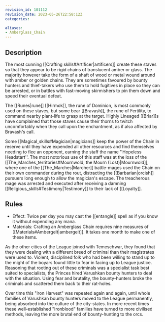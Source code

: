 ```yaml
---
revision_id: 101112
revision_date: 2023-05-26T22:58:12Z
categories:

aliases:
- Amberglass_Chain
---
```



## Description
The most cunning [[Crafting skills#Artificer|artificers]] create these staves so that they appear to be rigid chains of translucent amber or glass. The majority however take the form of a shaft of wood or metal wound around with amber or golden chains. They are sometimes favoured by bounty hunters and thief-takers who use them to hold fugitives in place so they can be arrested, or in battles with fast-moving skirmishers to pin them down and speed their eventual defeat.

The [[Runes|rune]] [[Hirmok]], the rune of Dominion,  is most commonly used on these staves, but some bear [[Bravash]], the rune of Fertility, to command nearby plant-life to grasp at the target. Highly Lineaged [[Briar]]s have complained that those staves cause their thorns to twitch uncomfortably when they call upon the enchantment, as if also affected by Bravash's call. 

Some [[Magical_skills#Magician|magicians]] keep the power of the Chain in reserve until they have expended all other resources and find themselves needing to flee an opponent, earning the staff the name ''Hopeless Headstart''. The most notorious use of this staff was at the loss of the [[The_Marches_territories#Mournwold, the Mourn (Lost)|Mournwold]], where one of the [[The_Marches|Marcher]] battle-mages used the Chain on their own commander during the rout, distracting the [[Barbarian|orcish]] pursuers long enough to allow the magician's escape. The treacherous mage was arrested and executed after receiving a damning [[Religious_skills#Testimony|Testimony]] to their lack of [[Loyalty]].

## Rules

* Effect: Twice per day you may cast the [[entangle]] spell as if you know it without expending any mana.
* Materials: Crafting an Amberglass Chain requires nine measures of [[Materials#Ambergelt|ambergelt]]. It takes one month to make one of these items.


As the other cities of the League joined with Temeschwar, they found that they were dealing with a different breed of criminal than their magistrates were used to. Violent, disciplined folk who had been willing to stand up to the might of the boyars found little to fear in facing up to League justice. Reasoning that rooting out of these criminals was a specialist task best suited to specialists, the Princes hired Varushkan bounty hunters to deal with the situation. Using fear and brutality, the bounty-hunters broke the criminals and scattered them back to their rat-holes.

Over time this "Iron Harvest" was repeated again and again, until whole families of Varushkan bounty hunters moved to the League permanently, being absorbed into the culture of the city-states. In more recent times these well-established "Ironblood" families have turned to more civilised methods, leaving the more brutal end of bounty-hunting to the orcs.